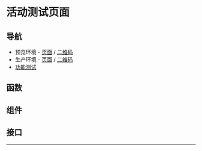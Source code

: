 # 活动测试页面

## 导航

- 预览环境 - [页面](https://www.bilibili.com/blackboard/preview/undefined) / [二维码](https://cli.im/api/qrcode/code?text=https%3A%2F%2Fwww.bilibili.com%2Fblackboard%2Fpreview%2Fundefined)
- 生产环境 - [页面](https://www.bilibili.com/blackboard/undefined) / [二维码](https://cli.im/api/qrcode/code?text=https%3A%2F%2Fwww.bilibili.com%2Fblackboard%2Fundefined)
- [功能测试](https://www.bilibili.com/blackboard/preview/activity-D6lN6HmZ.html)

## 函数


## 组件


## 接口


---